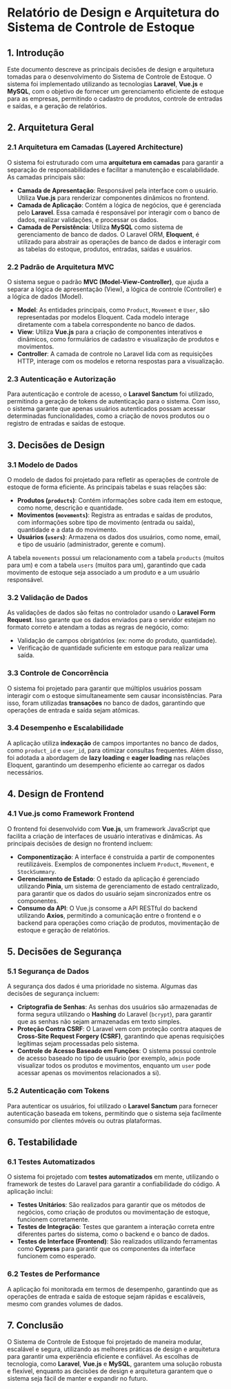 # Relatório de Design e Arquitetura do Sistema de Controle de Estoque

## 1. Introdução

Este documento descreve as principais decisões de design e arquitetura tomadas para o desenvolvimento do Sistema de Controle de Estoque. O sistema foi implementado utilizando as tecnologias **Laravel**, **Vue.js** e **MySQL**, com o objetivo de fornecer um gerenciamento eficiente de estoque para as empresas, permitindo o cadastro de produtos, controle de entradas e saídas, e a geração de relatórios.

## 2. Arquitetura Geral

### 2.1 Arquitetura em Camadas (Layered Architecture)

O sistema foi estruturado com uma **arquitetura em camadas** para garantir a separação de responsabilidades e facilitar a manutenção e escalabilidade. As camadas principais são:

- **Camada de Apresentação**: Responsável pela interface com o usuário. Utiliza **Vue.js** para renderizar componentes dinâmicos no frontend.
- **Camada de Aplicação**: Contém a lógica de negócios, que é gerenciada pelo **Laravel**. Essa camada é responsável por interagir com o banco de dados, realizar validações, e processar os dados.
- **Camada de Persistência**: Utiliza **MySQL** como sistema de gerenciamento de banco de dados. O Laravel ORM, **Eloquent**, é utilizado para abstrair as operações de banco de dados e interagir com as tabelas do estoque, produtos, entradas, saídas e usuários.

### 2.2 Padrão de Arquitetura MVC

O sistema segue o padrão **MVC (Model-View-Controller)**, que ajuda a separar a lógica de apresentação (View), a lógica de controle (Controller) e a lógica de dados (Model).

- **Model**: As entidades principais, como `Product`, `Movement` e `User`, são representadas por modelos Eloquent. Cada modelo interage diretamente com a tabela correspondente no banco de dados.
- **View**: Utiliza **Vue.js** para a criação de componentes interativos e dinâmicos, como formulários de cadastro e visualização de produtos e movimentos.
- **Controller**: A camada de controle no Laravel lida com as requisições HTTP, interage com os modelos e retorna respostas para a visualização.

### 2.3 Autenticação e Autorização

Para autenticação e controle de acesso, o **Laravel Sanctum** foi utilizado, permitindo a geração de tokens de autenticação para o sistema. Com isso, o sistema garante que apenas usuários autenticados possam acessar determinadas funcionalidades, como a criação de novos produtos ou o registro de entradas e saídas de estoque.

## 3. Decisões de Design

### 3.1 Modelo de Dados

O modelo de dados foi projetado para refletir as operações de controle de estoque de forma eficiente. As principais tabelas e suas relações são:

- **Produtos (`products`)**: Contém informações sobre cada item em estoque, como nome, descrição e quantidade.
- **Movimentos (`movements`)**: Registra as entradas e saídas de produtos, com informações sobre tipo de movimento (entrada ou saída), quantidade e a data do movimento.
- **Usuários (`users`)**: Armazena os dados dos usuários, como nome, email, e tipo de usuário (administrador, gerente e comum).

A tabela `movements` possui um relacionamento com a tabela `products` (muitos para um) e com a tabela `users` (muitos para um), garantindo que cada movimento de estoque seja associado a um produto e a um usuário responsável.

### 3.2 Validação de Dados

As validações de dados são feitas no controlador usando o **Laravel Form Request**. Isso garante que os dados enviados para o servidor estejam no formato correto e atendam a todas as regras de negócio, como:

- Validação de campos obrigatórios (ex: nome do produto, quantidade).
- Verificação de quantidade suficiente em estoque para realizar uma saída.

### 3.3 Controle de Concorrência

O sistema foi projetado para garantir que múltiplos usuários possam interagir com o estoque simultaneamente sem causar inconsistências. Para isso, foram utilizadas **transações** no banco de dados, garantindo que operações de entrada e saída sejam atômicas.

### 3.4 Desempenho e Escalabilidade

A aplicação utiliza **indexação** de campos importantes no banco de dados, como `product_id` e `user_id`, para otimizar consultas frequentes. Além disso, foi adotada a abordagem de **lazy loading** e **eager loading** nas relações Eloquent, garantindo um desempenho eficiente ao carregar os dados necessários.

## 4. Design de Frontend

### 4.1 Vue.js como Framework Frontend

O frontend foi desenvolvido com **Vue.js**, um framework JavaScript que facilita a criação de interfaces de usuário interativas e dinâmicas. As principais decisões de design no frontend incluem:

- **Componentização**: A interface é construída a partir de componentes reutilizáveis. Exemplos de componentes incluem `Product`, `Movement`, e `StockSummary`.
- **Gerenciamento de Estado**: O estado da aplicação é gerenciado utilizando **Pinia**, um sistema de gerenciamento de estado centralizado, para garantir que os dados do usuário sejam sincronizados entre os componentes.
- **Consumo da API**: O Vue.js consome a API RESTful do backend utilizando **Axios**, permitindo a comunicação entre o frontend e o backend para operações como criação de produtos, movimentação de estoque e geração de relatórios.

## 5. Decisões de Segurança

### 5.1 Segurança de Dados

A segurança dos dados é uma prioridade no sistema. Algumas das decisões de segurança incluem:

- **Criptografia de Senhas**: As senhas dos usuários são armazenadas de forma segura utilizando o **Hashing** do Laravel (`bcrypt`), para garantir que as senhas não sejam armazenadas em texto simples.
- **Proteção Contra CSRF**: O Laravel vem com proteção contra ataques de **Cross-Site Request Forgery (CSRF)**, garantindo que apenas requisições legítimas sejam processadas pelo sistema.
- **Controle de Acesso Baseado em Funções**: O sistema possui controle de acesso baseado no tipo de usuário (por exemplo, `admin` pode visualizar todos os produtos e movimentos, enquanto um `user` pode acessar apenas os movimentos relacionados a si).

### 5.2 Autenticação com Tokens

Para autenticar os usuários, foi utilizado o **Laravel Sanctum** para fornecer autenticação baseada em tokens, permitindo que o sistema seja facilmente consumido por clientes móveis ou outras plataformas.

## 6. Testabilidade

### 6.1 Testes Automatizados

O sistema foi projetado com **testes automatizados** em mente, utilizando o framework de testes do Laravel para garantir a confiabilidade do código. A aplicação inclui:

- **Testes Unitários**: São realizados para garantir que os métodos de negócios, como criação de produtos ou movimentação de estoque, funcionem corretamente.
- **Testes de Integração**: Testes que garantem a interação correta entre diferentes partes do sistema, como o backend e o banco de dados.
- **Testes de Interface (Frontend)**: São realizados utilizando ferramentas como **Cypress** para garantir que os componentes da interface funcionem como esperado.

### 6.2 Testes de Performance

A aplicação foi monitorada em termos de desempenho, garantindo que as operações de entrada e saída de estoque sejam rápidas e escaláveis, mesmo com grandes volumes de dados.

## 7. Conclusão

O Sistema de Controle de Estoque foi projetado de maneira modular, escalável e segura, utilizando as melhores práticas de design e arquitetura para garantir uma experiência eficiente e confiável. As escolhas de tecnologia, como **Laravel**, **Vue.js** e **MySQL**, garantem uma solução robusta e flexível, enquanto as decisões de design e arquitetura garantem que o sistema seja fácil de manter e expandir no futuro.

